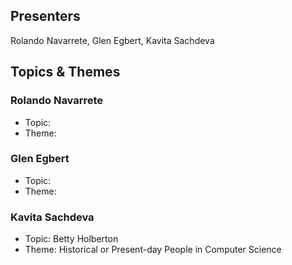 ## Presenters

Rolando Navarrete, Glen Egbert, Kavita Sachdeva

## Topics & Themes

### Rolando Navarrete

* Topic:
* Theme:

### Glen Egbert

* Topic:
* Theme:

### Kavita Sachdeva

* Topic: Betty Holberton
* Theme: Historical or Present-day People in Computer Science
